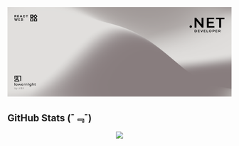 ﻿<p align="center">
<img src="banner_5.png" alt="banner">
</p>

## GitHub Stats (ˉ﹃ˉ)

<p align="center">
<img src="https://github-readme-stats.vercel.app/api?username=lowern1ght&theme=graywhite&show_icons=true">
</p>